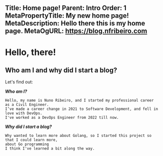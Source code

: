Title: Home page!
Parent: Intro
Order: 1
MetaPropertyTitle: My new home page!
MetaDescription: Hello there this is my home page.
MetaOgURL: https://blog.nfribeiro.com
---
# Hello, there!

## Who am I and why did I start a blog?

Let's find out:

***Who am I?***

```
Hello, my name is Nuno Ribeiro, and I started my professional career as a Civil Engineer.
I’ve made a career change in 2021 to Software Development, and fell in love with DevOps.
I've worked as a DevOps Engineer from 2022 till now.
```


***Why did I start a blog?***

```
Why wanted to learn more about Golang, so I started this project so that I could learn more,
about Go programming
I think I've learned a bit along the way.
```
